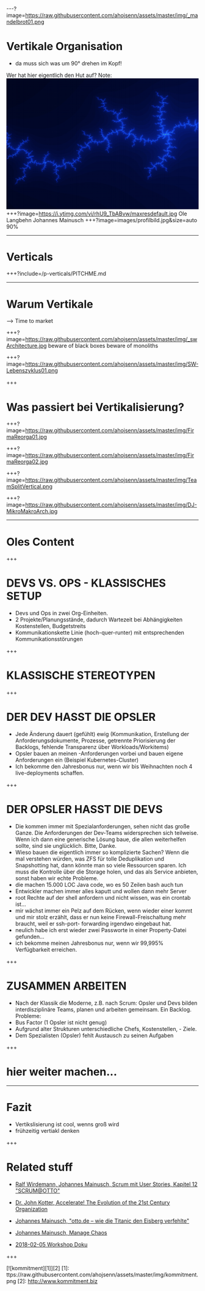 



















---?image=https://raw.githubusercontent.com/ahojsenn/assets/master/img/_mandelbrot01.png
# Vertikale Organisation 
- da muss sich was um 90° drehen im Kopf!
<!-- .element: style="font-size: 3em; color: orange"-->
Wer hat hier eigentlich den Hut auf?
Note:
![image](https://raw.githubusercontent.com/ahojsenn/assets/master/img/_mandelbrot01.png)
+++?image=https://i.ytimg.com/vi/rhU9_TbABvw/maxresdefault.jpg
Ole Langbehn
Johannes Mainusch
+++?image=images/profilbild.jpg&size=auto 90%









---
# Verticals
+++?include=/p-verticals/PITCHME.md


---
# Warum Vertikale
--> Time to market

+++?image=https://raw.githubusercontent.com/ahojsenn/assets/master/img/_swArchitecture.jpg
    beware of black boxes
    beware of monoliths
<!-- .element: class="fragment fade-out" style="font-size: 1em; color: #ff7700;" -->

+++?image=https://raw.githubusercontent.com/ahojsenn/assets/master/img/SW-Lebenszyklus01.png

+++
# Was passiert bei Vertikalisierung?

+++?image=https://raw.githubusercontent.com/ahojsenn/assets/master/img/FirmaReorga01.jpg

+++?image=https://raw.githubusercontent.com/ahojsenn/assets/master/img/FirmaReorga02.jpg

+++?image=https://raw.githubusercontent.com/ahojsenn/assets/master/img/TeamSplitVertical.png

+++?image=https://raw.githubusercontent.com/ahojsenn/assets/master/img/DJ-MikroMakroArch.jpg

---
# Oles Content

+++
# DEVS VS. OPS - KLASSISCHES SETUP
- Devs und Ops in zwei Org-Einheiten.
- 2 Projekte/Planungsstände, dadurch Wartezeit bei Abhängigkeiten Kostenstellen, Budgetstreits
- Kommunikationskette Linie (hoch-quer-runter) mit entsprechenden Kommunikationsstörungen

+++
# KLASSISCHE STEREOTYPEN

+++
# DER DEV HASST DIE OPSLER
- Jede Änderung dauert (gefühlt) ewig (Kommunikation, Erstellung der Anforderungsdokumente, Prozesse, getrennte Priorisierung der Backlogs, fehlende Transparenz über Workloads/Workitems)
- Opsler bauen an meinen -Anforderungen vorbei und bauen eigene Anforderungen ein (Beispiel Kubernetes-Cluster)
- Ich bekomme den Jahresbonus nur, wenn wir bis Weihnachten noch 4 live-deployments schaffen.

+++
# DER OPSLER HASST DIE DEVS
- Die kommen immer mit Spezialanforderungen, sehen nicht das große Ganze. Die Anforderungen der Dev-Teams widersprechen sich teilweise. Wenn ich dann eine generische Lösung baue, die allen weiterhelfen sollte, sind sie unglücklich. Bitte, Danke.
- Wieso bauen die eigentlich immer so komplizierte Sachen? Wenn die mal verstehen würden, was ZFS für tolle Deduplikation und Snapshotting hat, dann könnte man so viele Ressourcen sparen. Ich muss die Kontrolle über die Storage holen, und das als Service anbieten, sonst haben wir echte Probleme.
- die machen 15.000 LOC Java code, wo es 50 Zeilen bash auch tun
- Entwickler machen immer alles kaputt und wollen dann mehr Server
- root Rechte auf der shell anfordern und nicht wissen, was ein crontab ist...
- mir wächst immer ein Pelz auf dem Rücken, wenn wieder einer kommt und mir stolz erzählt, dass er nun keine Firewall-Freischaltung mehr braucht, weil er ssh-port- forwarding irgendwo eingebaut hat.
- neulich habe ich erst wieder zwei Passworte in einer Property-Datei gefunden...
- ich bekomme meinen Jahresbonus nur, wenn wir 99,995% Verfügbarkeit erreichen.

+++
# ZUSAMMEN ARBEITEN
- Nach der Klassik die Moderne, z.B. nach Scrum: Opsler und Devs bilden interdisziplinäre Teams, planen und arbeiten gemeinsam. Ein Backlog. Probleme:
- Bus Factor (1 Opsler ist nicht genug)
- Aufgrund alter Strukturen unterschiedliche Chefs, Kostenstellen, - Ziele.
- Dem Spezialisten (Opsler) fehlt Austausch zu seinen Aufgaben

+++
# hier weiter machen...



---
# Fazit

- Vertikslisierung ist cool, wenns groß wird
- frühzeitig vertiakl denken

+++
<!-- .slide: data-background="#9B3036" style="text-align: left; font-size: 0.6em;"-->
# Related stuff

- [Ralf Wirdemann, Johannes Mainusch, Scrum mit User Stories, Kapitel 12 "SCRUM@OTTO"](http://www.hanser-fachbuch.de/buch/Scrum+mit+User+Stories/9783446450523)
<!-- .element: style="color: white;" -->
- [Dr. John Kotter, Accelerate! The Evolution of the 21st Century Organization](https://www.youtube.com/watch?v=Pc7EVXnF2aI)
<!-- .element: style="color: white;" -->
- [Johannes Mainusch, "otto.de – wie die Titanic den Eisberg verfehlte"](https://www.heise.de/developer/artikel/Johannes-Mainusch-otto-de-wie-die-Titanic-den-Eisberg-verfehlte-3491223.html)
<!-- .element: style="color: white;" -->
- [Johannes Mainusch, Manage Chaos](https://gitpitch.com/kommitment/verticals/master?grs=bitbucket&p=p-intro)
<!-- .element: style="color: white;" -->
- [2018-02-05 Workshop Doku](https://drive.google.com/drive/folders/0Bzr9vgG2NdI0U0tjWkszd1dUNWc?usp=sharing)
<!-- .element: style="color: white;" -->


+++
<!-- .slide: data-background="#9B3036" -->

[![kommitment][1]][2]
[1]: ttps://raw.githubusercontent.com/ahojsenn/assets/master/img/kommitment.png
[2]: http://www.kommitment.biz
<!-- .element: style="border: 0px !important;" -->

